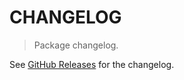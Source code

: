 # CHANGELOG

> Package changelog.

See [GitHub Releases](https://github.com/stdlib-js/string-base-altcase/releases) for the changelog.